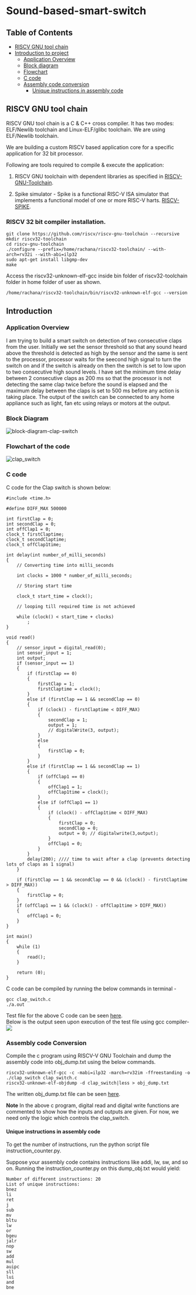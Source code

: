 # Sound-based-smart-switch
## Table of Contents
- [RISCV GNU tool chain](#riscv-gnu-tool-chain)
- [Introduction to project](#introduction)
  - [Application Overview](#application-overview)
  - [Block diagram](#block-diagram)
  - [Flowchart](#flowchart)
  - [C code](#c-code)
  - [Assembly code conversion](#assembly-code-conversion)
    - [Unique instructions in assembly code](https://github.com/Rachana-Kaparthi/Sound-based-smart-switch/edit/main/README.md#unique-instructions-in-assembly-code)

## RISCV GNU tool chain

RISCV GNU tool chain is a C & C++ cross compiler. It has two modes: ELF/Newlib toolchain and Linux-ELF/glibc toolchain. We are using ELF/Newlib toolchain.

We are building a custom RISCV based application core for a specific application for 32 bit processor. 

Following are tools required to compile & execute the application:

1. RISCV GNU toolchain with dependent libraries as specified in [RISCV-GNU-Toolchain](https://github.com/riscv-collab/riscv-gnu-toolchain).

2. Spike simulator - Spike is a functional RISC-V ISA simulator that implements a functional model of one or more RISC-V harts. [RISCV-SPIKE](https://github.com/riscv-software-src/riscv-isa-sim.git).

### RISCV 32 bit compiler installation.

```
git clone https://github.com/riscv/riscv-gnu-toolchain --recursive
mkdir riscv32-toolchain
cd riscv-gnu-toolchain
./configure --prefix=/home/rachana/riscv32-toolchain/ --with-arch=rv32i --with-abi=ilp32
sudo apt-get install libgmp-dev
make
```

Access the riscv32-unknown-elf-gcc inside bin folder of riscv32-toolchain folder in home folder of user as shown.
```
/home/rachana/riscv32-toolchain/bin/riscv32-unknown-elf-gcc --version
```

## Introduction 
### Application Overview
  I am trying to build a smart switch on detection of two consecutive claps from the user. Initially we set the sensor threshold so that any sound heard above the threshold is detected as high by the sensor and the same is sent to the processor, processor waits for the seecond high signal to turn the switch on and if the switch is already on then the switch is set to low upon to two consecutive high sound levels. I have set the minimum time delay between 2 consecutive claps as 200 ms so that the processor is not detecting the same clap twice before the sound is elapsed and the maximum delay between the claps is set to 500 ms before any action is taking place. The output of the switch can be connected to any home appliance such as light, fan etc using relays or motors at the output.
### Block Diagram  
![block-diagram-clap-switch](https://github.com/Rachana-Kaparthi/Sound-based-smart-switch/assets/140998470/260a92d6-86a1-408d-a752-829760196ada)  

### Flowchart of the code
![clap_switch](https://github.com/Rachana-Kaparthi/Sound-based-smart-switch/assets/140998470/f071487a-66b3-4e08-a2cd-db3a35716b89)  

### C code  
C code for the Clap switch is shown below:  
```
#include <time.h>

#define DIFF_MAX 500000

int firstClap = 0;
int secondClap = 0;
int offClap1 = 0;
clock_t firstClaptime;
clock_t secondClaptime;
clock_t offClap1time;

int delay(int number_of_milli_seconds)
{
    // Converting time into milli_seconds

    int clocks = 1000 * number_of_milli_seconds;

    // Storing start time

    clock_t start_time = clock();

    // looping till required time is not achieved

    while (clock() < start_time + clocks)
        ;
}

void read()
{
    // sensor_input = digital_read(0);
    int sensor_input = 1;
    int output;
    if (sensor_input == 1)
    {
        if (firstClap == 0)
        {
            firstClap = 1;
            firstClaptime = clock();
        }
        else if (firstClap == 1 && secondClap == 0)
        {
            if (clock() - firstClaptime < DIFF_MAX)
            {
                secondClap = 1;
                output = 1;
                // digitalWrite(3, output);
            }
            else
            {
                firstClap = 0;
            }
        }
        else if (firstClap == 1 && secondClap == 1)
        {
            if (offClap1 == 0)
            {
                offClap1 = 1;
                offClap1time = clock();
            }
            else if (offClap1 == 1)
            {
                if (clock() - offClap1time < DIFF_MAX)
                {
                    firstClap = 0;
                    secondClap = 0;
                    output = 0; // digitalwrite(3,output);
                }
                offClap1 = 0;
            }
        }
        delay(200); //// time to wait after a clap (prevents detecting lots of claps as 1 signal)
    }

    if (firstClap == 1 && secondClap == 0 && (clock() - firstClaptime > DIFF_MAX))
    {
        firstClap = 0;
    }
    if (offClap1 == 1 && (clock() - offClap1time > DIFF_MAX))
    {
        offClap1 = 0;
    }
}

int main()
{
    while (1)
    {
        read();
    }

    return (0);
}
```
C code can be compiled by running the below commands in terminal -  
```
gcc clap_switch.c
./a.out
```

Test file for the above C code can be seen [here](https://github.com/Rachana-Kaparthi/Sound-based-smart-switch/blob/main/testfiles/clap_switch_test_file.c).   
Below is the output seen upon execution of the test file using gcc compiler-  
![](https://github.com/Rachana-Kaparthi/Sound-based-smart-switch/blob/main/images/clap_switch_test_output.png)  


### Assembly code Conversion  

Compile the c program using RISCV-V GNU Toolchain and dump the assembly code into obj_dump.txt using the below commands.  

```
riscv32-unknown-elf-gcc -c -mabi=ilp32 -march=rv32im -ffreestanding -o ./clap_switch clap_switch.c
riscv32-unknown-elf-objdump -d clap_switch|less > obj_dump.txt
```
The written obj_dump.txt file can be seen [here](https://github.com/Rachana-Kaparthi/Sound-based-smart-switch/blob/main/clap_switch_obj32_1.txt).  


**Note** 
In the above c program, digital read and digital write functions are commented to show how the inputs and outputs are given. For now, we need only the logic which controls the clap_switch.  

#### Unique instructions in assembly code  

To get the number of instructions, run the python script file instruction_counter.py.  

Suppose your assembly code contains instructions like addi, lw, sw, and so on. Running the instruction_counter.py on this dump_obj.txt would yield: 

```
Number of different instructions: 20
List of unique instructions:
bnez
li
ret
j
sub
mv
bltu
lw
or
bgeu
jalr
nop
sw
add
mul
auipc
sll
lui
and
bne
```



